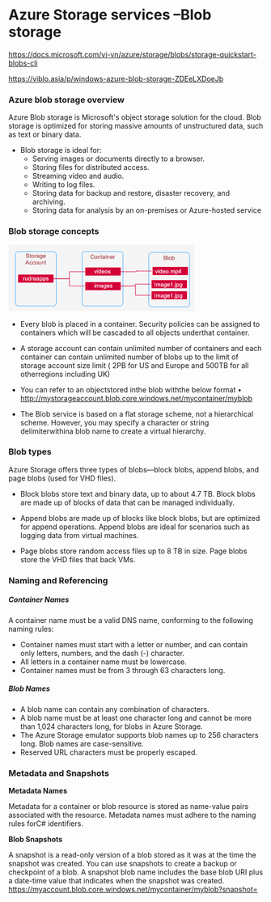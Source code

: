 # Azure Storage services –Blob storage
https://docs.microsoft.com/vi-vn/azure/storage/blobs/storage-quickstart-blobs-cli

https://viblo.asia/p/windows-azure-blob-storage-ZDEeLXDoeJb
### Azure blob storage overview

Azure Blob storage is Microsoft's object storage solution for the cloud. Blob storage is optimized for storing massive amounts of unstructured data, such as text or binary data.

* Blob storage is ideal for:
  *  Serving images or documents directly to a browser. 
  *  Storing files for distributed access. 
  *  Streaming video and audio. 
  *  Writing to log files. 
  *  Storing data for backup and restore, disaster recovery, and archiving. 
  *  Storing data for analysis by an on-premises or Azure-hosted service

### Blob storage concepts

![](../../images/blob.png)

* Every blob is placed in a container. Security policies can be assigned to containers which will be cascaded to all objects underthat container.

* A storage account can contain unlimited number of containers and each container can contain unlimited number of blobs up to the limit of storage account size limit ( 2PB for US and Europe and 500TB for all otherregions including UK)

* You can refer to an objectstored inthe blob withthe below format • http://mystorageaccount.blob.core.windows.net/mycontainer/myblob

* The Blob service is based on a flat storage scheme, not a hierarchical scheme. However, you may specify a character or string delimiterwithina blob name to create a virtual hierarchy.

### Blob types
Azure Storage offers three types of blobs—block blobs, append blobs, and page blobs (used for VHD files).
*  Block blobs store text and binary data, up to about 4.7 TB. Block blobs are made up of blocks of data that can be managed individually.

* Append blobs are made up of blocks like block blobs, but are optimized for append operations. Append blobs are ideal for scenarios such as logging data from virtual machines.

* Page blobs store random access files up to 8 TB in size. Page blobs store the VHD files that back VMs.

### Naming and Referencing

##### Container Names
A container name must be a valid DNS name, conforming to the following naming rules:
* Container names must start with a letter or number, and can contain only letters, numbers, and the dash (-)  character. 
*  All letters in a container name must be lowercase. 
*  Container names must be from 3 through 63 characters long.
##### Blob Names
* A blob name can contain any combination of characters. 
* A blob name must be at least one character long and cannot be more than 1,024 characters long, for blobs in Azure Storage. 
* The Azure Storage emulator supports blob names up to 256 characters long. Blob names are case-sensitive. 
* Reserved URL characters must be properly escaped.

### Metadata and Snapshots
**Metadata Names**

Metadata for a container or blob resource is stored as name-value pairs associated with the resource. Metadata names must adhere to the naming rules forC# identifiers.

**Blob Snapshots**

A snapshot is a read-only version of a blob stored as it was at the time the snapshot was created. You can use snapshots to create a backup or checkpoint of a blob. A snapshot blob name includes the base blob URI plus a date-time value that indicates when the snapshot was created.
https://myaccount.blob.core.windows.net/mycontainer/myblob?snapshot=<DateTime>